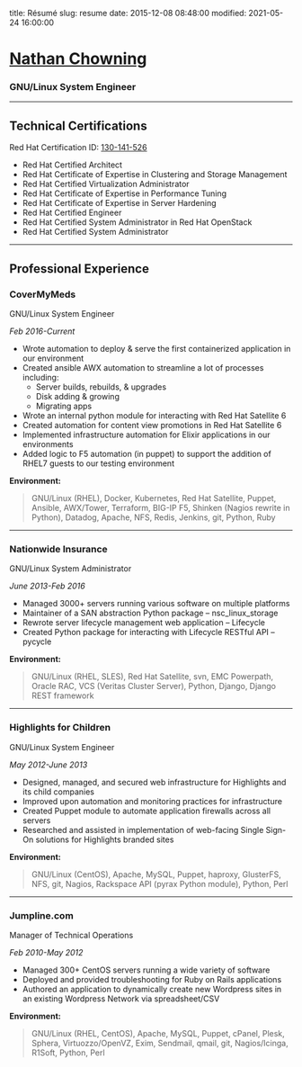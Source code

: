 title: Résumé
slug: resume
date: 2015-12-08 08:48:00
modified: 2021-05-24 16:00:00

# [Nathan Chowning](mailto:nathan@chowning.me)

### GNU/Linux System Engineer

---


## Technical Certifications

Red Hat Certification ID: [130-141-526](https://www.redhat.com/rhtapps/certification/verify/?certId=130-141-526)

- Red Hat Certified Architect
- Red Hat Certificate of Expertise in Clustering and Storage Management
- Red Hat Certified Virtualization Administrator
- Red Hat Certificate of Expertise in Performance Tuning
- Red Hat Certificate of Expertise in Server Hardening
- Red Hat Certified Engineer
- Red Hat Certified System Administrator in Red Hat OpenStack
- Red Hat Certified System Administrator

---

## Professional Experience

### **CoverMyMeds**

GNU/Linux System Engineer

*Feb 2016-Current*

- Wrote automation to deploy & serve the first containerized application in our environment
- Created ansible AWX automation to streamline a lot of processes including:
  - Server builds, rebuilds, & upgrades
  - Disk adding & growing
  - Migrating apps
- Wrote an internal python module for interacting with Red Hat Satellite 6
- Created automation for content view promotions in Red Hat Satellite 6
- Implemented infrastructure automation for Elixir applications in our environments
- Added logic to F5 automation (in puppet) to support the addition of RHEL7 guests to our testing environment

**Environment:**

> GNU/Linux (RHEL), Docker, Kubernetes, Red Hat Satellite, Puppet, Ansible, AWX/Tower, Terraform, BIG-IP F5, Shinken (Nagios rewrite in Python), Datadog, Apache, NFS, Redis, Jenkins, git, Python, Ruby

---

### **Nationwide Insurance**

GNU/Linux System Administrator

*June 2013-Feb 2016*

- Managed 3000+ servers running various software on multiple platforms
- Maintainer of a SAN abstraction Python package – nsc_linux_storage
- Rewrote server lifecycle management web application – Lifecycle
- Created Python package for interacting with Lifecycle RESTful API – pycycle

**Environment:**

> GNU/Linux (RHEL, SLES), Red Hat Satellite, svn, EMC Powerpath, Oracle RAC, VCS (Veritas Cluster Server), Python, Django, Django REST framework

---

### **Highlights for Children**

GNU/Linux System Engineer

*May 2012-June 2013*

- Designed, managed, and secured web infrastructure for Highlights and its child companies
- Improved upon automation and monitoring practices for infrastructure
- Created Puppet module to automate application firewalls across all servers
- Researched and assisted in implementation of web-facing Single Sign-On solutions for Highlights branded sites

**Environment:**

> GNU/Linux (CentOS), Apache, MySQL, Puppet, haproxy, GlusterFS, NFS, git, Nagios, Rackspace API (pyrax Python module), Python, Perl

---

### **Jumpline.com**

Manager of Technical Operations

*Feb 2010-May 2012*

- Managed 300+ CentOS servers running a wide variety of software
- Deployed and provided troubleshooting for Ruby on Rails applications
- Authored an application to dynamically create new Wordpress sites in an existing Wordpress Network via spreadsheet/CSV

**Environment:**

> GNU/Linux (RHEL, CentOS), Apache, MySQL, Puppet, cPanel, Plesk, Sphera, Virtuozzo/OpenVZ, Exim, Sendmail, qmail, git, Nagios/Icinga, R1Soft, Python, Perl
